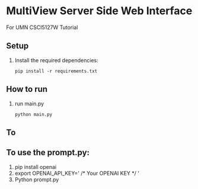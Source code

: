 # MultiView Server Side Web Interface

For UMN CSCI5127W Tutorial


## Setup

1. Install the required dependencies:
   ```
   pip install -r requirements.txt
   ```

## How to run

1. run main.py

   ```
   python main.py
   ```


## To

## To use the prompt.py:

1. pip install openai
2. export OPENAI_API_KEY=' /* Your OPENAI KEY */ '
3. Python prompt.py